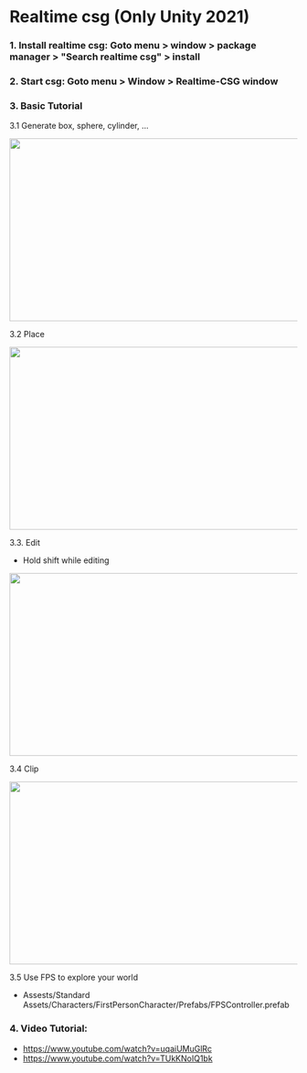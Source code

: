 
# Realtime csg (Only Unity 2021)

### 1. Install realtime csg: Goto menu > window > package manager > "Search realtime csg" > install <br>

### 2. Start csg: Goto menu > Window > Realtime-CSG window

### 3. Basic Tutorial

   3.1 Generate box, sphere, cylinder, ...

   <img src="https://user-images.githubusercontent.com/69342162/142452241-d113e571-e504-4002-86a0-bc49d278f5c8.png" width="600" height="320">

   3.2 Place

   <img src="https://user-images.githubusercontent.com/69342162/142456113-76c03a7b-9991-4656-b350-3a992639c2e1.png" width="600" height="320">

   3.3. Edit

   - Hold shift while editing
   <img src="https://user-images.githubusercontent.com/69342162/142457748-e701364e-a232-435d-aceb-96c125cca6b2.png" width="600" height="320">

   3.4 Clip
   
   <img src="https://user-images.githubusercontent.com/69342162/142457832-b8f09e27-2ac7-427c-83b2-b7d45f1b1e3c.png" width="600" height="320">
   
   3.5 Use FPS to explore your world
   
   - Assests/Standard Assets/Characters/FirstPersonCharacter/Prefabs/FPSController.prefab <br> </font>

### 4. Video Tutorial:

   - https://www.youtube.com/watch?v=uqaiUMuGlRc <br>
   - https://www.youtube.com/watch?v=TUkKNoIQ1bk <br> </font>

